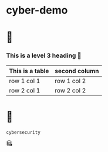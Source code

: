 # cyber-demo

# 🦁

### This is a level 3 heading :rocket:


This is a table | second column
-------------- | -----------------
row 1 col 1 | row 1 col 2
row 2 col 1 | row 2 col 2


# 🔐
`cybersecurity`

<link rel="stylesheet" href="https://cdn.jsdelivr.net/npm/bootstrap-icons@1.10.5/font/bootstrap-icons.css">
<svg xmlns="http://www.w3.org/2000/svg" width="16" height="16" fill="currentColor" class="bi bi-database-down" viewBox="0 0 16 16">
  <path d="M12.5 9a3.5 3.5 0 1 1 0 7 3.5 3.5 0 0 1 0-7Zm.354 5.854 1.5-1.5a.5.5 0 0 0-.708-.708l-.646.647V10.5a.5.5 0 0 0-1 0v2.793l-.646-.647a.5.5 0 0 0-.708.708l1.5 1.5a.5.5 0 0 0 .708 0Z"/>
  <path d="M12.096 6.223A4.92 4.92 0 0 0 13 5.698V7c0 .289-.213.654-.753 1.007a4.493 4.493 0 0 1 1.753.25V4c0-1.007-.875-1.755-1.904-2.223C11.022 1.289 9.573 1 8 1s-3.022.289-4.096.777C2.875 2.245 2 2.993 2 4v9c0 1.007.875 1.755 1.904 2.223C4.978 15.71 6.427 16 8 16c.536 0 1.058-.034 1.555-.097a4.525 4.525 0 0 1-.813-.927C8.5 14.992 8.252 15 8 15c-1.464 0-2.766-.27-3.682-.687C3.356 13.875 3 13.373 3 13v-1.302c.271.202.58.378.904.525C4.978 12.71 6.427 13 8 13h.027a4.552 4.552 0 0 1 0-1H8c-1.464 0-2.766-.27-3.682-.687C3.356 10.875 3 10.373 3 10V8.698c.271.202.58.378.904.525C4.978 9.71 6.427 10 8 10c.262 0 .52-.008.774-.024a4.525 4.525 0 0 1 1.102-1.132C9.298 8.944 8.666 9 8 9c-1.464 0-2.766-.27-3.682-.687C3.356 7.875 3 7.373 3 7V5.698c.271.202.58.378.904.525C4.978 6.711 6.427 7 8 7s3.022-.289 4.096-.777ZM3 4c0-.374.356-.875 1.318-1.313C5.234 2.271 6.536 2 8 2s2.766.27 3.682.687C12.644 3.125 13 3.627 13 4c0 .374-.356.875-1.318 1.313C10.766 5.729 9.464 6 8 6s-2.766-.27-3.682-.687C3.356 4.875 3 4.373 3 4Z"/>
</svg>
